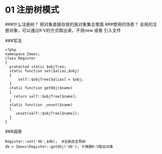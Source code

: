 # 01 注册树模式

###什么注册树？
   把对象直接存放的我对象集合里面
###使用的场景？
   全局的注册对象，可以通过K-V的方式取出来，不用new 或者 引入文件

###写法
```
<?php
namespace Imooc;
class Register
{
  protected static $objTree;
  static function set($alias,$obj)
  {
      self::$objTree[$alias] = $obj;
  }
  static function getObj($name)
  {
    return self::$objTree[$name];
  }
  static function _unset($name)
  {
     unset(self::$objTree[$name]);
  }
}

```
###调用
```
Register::set('db',$db);  #注册进全局树
db = Imooc\Register::getObj('db'); ＃根据K-V取出对象
```



